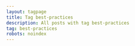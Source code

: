 ```yaml
---
layout: tagpage
title: Tag best-practices
description: All posts with tag best-practices
tag: best-practices
robots: noindex
---
```

